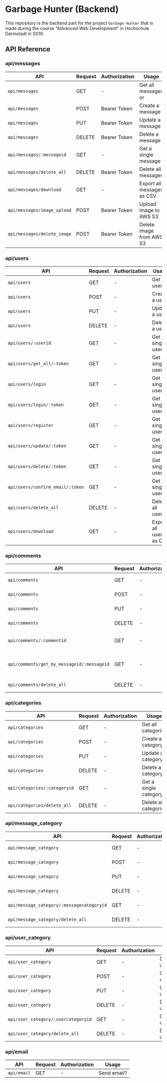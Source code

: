 # Garbage Hunter (Backend)

This repository is the backend part for the project `Garbage Hunter` that is made during the course "Advanced Web Development" in Hochschule Darmstadt in SS19.

## API Reference

### api/messages

| API                         | Request | Authorization | Usage                      |
| --------------------------- | ------- | ------------- | -------------------------- |
| `api/messages`              | GET     | -             | Get all messages or           |
| `api/messages`              | POST    | Bearer Token  | Create a message           |
| `api/messages`              | PUT     | Bearer Token  | Update a message           |
| `api/messages`              | DELETE  | Bearer Token  | Delete a message           |
| `api/messages/:messageid`   | GET     | -             | Get a single message       |
| `api/messages/delete_all`   | DELETE  | Bearer Token  | Delete all messages        |
| `api/messages/download`     | GET     | -             | Export all messages as CSV |
| `api/messages/image_upload` | POST    | Bearer Token  | Upload image to AWS S3     |
| `api/messages/delete_image` | POST    | Bearer Token  | Delete image from AWS S3   |

### api/users

| API                              | Request | Authorization | Usage                   |
| -------------------------------- | ------- | ------------- | ----------------------- |
| `api/users`                      | GET     | -             | Get all users           |
| `api/users`                      | POST    | -             | Create a user           |
| `api/users`                      | PUT     | -             | Update a user           |
| `api/users`                      | DELETE  | -             | Delete a user           |
| `api/users/:userid`              | GET     | -             | Get a single user       |
| `api/users/get_all/:token`       | GET     | -             | Get a single user       |
| `api/users/login`                | GET     | -             | Get a single user       |
| `api/users/login/:token`         | GET     | -             | Get a single user       |
| `api/users/register`             | GET     | -             | Get a single user       |
| `api/users/update/:token`        | GET     | -             | Get a single user       |
| `api/users/delete/:token`        | GET     | -             | Get a single user       |
| `api/users/confirm_email/:token` | GET     | -             | Get a single user       |
| `api/users/delete_all`           | DELETE  | -             | Delete all users        |
| `api/users/download`             | GET     | -             | Export all users as CSV |

### api/comments

| API                                        | Request | Authorization | Usage                         |
| ------------------------------------------ | ------- | ------------- | ----------------------------- |
| `api/comments`                             | GET     | -             | Get all comments              |
| `api/comments`                             | POST    | -             | Create a comment              |
| `api/comments`                             | PUT     | -             | Update a comment              |
| `api/comments`                             | DELETE  | -             | Delete a comment              |
| `api/comments/:commentid`                  | GET     | -             | Get a single comment          |
| `api/comments/get_by_messageid/:messageid` | GET     | -             | Get all comments in a message |
| `api/comments/delete_all`                  | DELETE  | -             | Delete all comments           |

### api/categories

| API                          | Request | Authorization | Usage                 |
| ---------------------------- | ------- | ------------- | --------------------- |
| `api/categories`             | GET     | -             | Get all categories    |
| `api/categories`             | POST    | -             | Create a category     |
| `api/categories`             | PUT     | -             | Update a category     |
| `api/categories`             | DELETE  | -             | Delete a category     |
| `api/categories/:categoryid` | GET     | -             | Get a single category |
| `api/categories/delete_all`  | DELETE  | -             | Delete all categories |

### api/message_category

| API                                       | Request | Authorization | Usage                         |
| ----------------------------------------- | ------- | ------------- | ----------------------------- |
| `api/message_category`                    | GET     | -             | Get all message_category      |
| `api/message_category`                    | POST    | -             | Create a message_category     |
| `api/message_category`                    | PUT     | -             | Update a message_category     |
| `api/message_category`                    | DELETE  | -             | Delete a message_category     |
| `api/message_category/:messagecategoryid` | GET     | -             | Get a single message_category |
| `api/message_category/delete_all`         | DELETE  | -             | Delete all message_category   |

### api/user_category

| API                                 | Request | Authorization | Usage                      |
| ----------------------------------- | ------- | ------------- | -------------------------- |
| `api/user_category`                 | GET     | -             | Get all user_category      |
| `api/user_category`                 | POST    | -             | Create a user_category     |
| `api/user_category`                 | PUT     | -             | Update a user_category     |
| `api/user_category`                 | DELETE  | -             | Delete a user_category     |
| `api/user_category/:usercategoryid` | GET     | -             | Get a single user_category |
| `api/user_category/delete_all`      | DELETE  | -             | Delete all user_category   |

### api/email

| API         | Request | Authorization | Usage       |
| ----------- | ------- | ------------- | ----------- |
| `api/email` | GET     | -             | Send email? |
